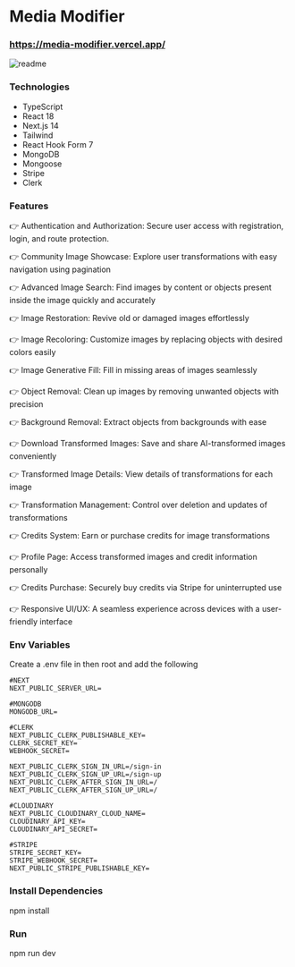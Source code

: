 # Media Modifier

### https://media-modifier.vercel.app/


![readme](https://github.com/robZuk/MediaModifier/assets/40764780/9c3f64f5-a07b-459d-932f-488c8e275485)


### Technologies

- TypeScript
- React 18
- Next.js 14
- Tailwind
- React Hook Form 7
- MongoDB
- Mongoose
- Stripe
- Clerk 

### Features

👉 Authentication and Authorization: Secure user access with registration, login, and route protection.

👉 Community Image Showcase: Explore user transformations with easy navigation using pagination

👉 Advanced Image Search: Find images by content or objects present inside the image quickly and accurately

👉 Image Restoration: Revive old or damaged images effortlessly

👉 Image Recoloring: Customize images by replacing objects with desired colors easily

👉 Image Generative Fill: Fill in missing areas of images seamlessly

👉 Object Removal: Clean up images by removing unwanted objects with precision

👉 Background Removal: Extract objects from backgrounds with ease

👉 Download Transformed Images: Save and share AI-transformed images conveniently

👉 Transformed Image Details: View details of transformations for each image

👉 Transformation Management: Control over deletion and updates of transformations

👉 Credits System: Earn or purchase credits for image transformations

👉 Profile Page: Access transformed images and credit information personally

👉 Credits Purchase: Securely buy credits via Stripe for uninterrupted use

👉 Responsive UI/UX: A seamless experience across devices with a user-friendly interface


### Env Variables

Create a .env file in then root and add the following

```
#NEXT
NEXT_PUBLIC_SERVER_URL=

#MONGODB
MONGODB_URL=

#CLERK
NEXT_PUBLIC_CLERK_PUBLISHABLE_KEY=
CLERK_SECRET_KEY=
WEBHOOK_SECRET=

NEXT_PUBLIC_CLERK_SIGN_IN_URL=/sign-in
NEXT_PUBLIC_CLERK_SIGN_UP_URL=/sign-up
NEXT_PUBLIC_CLERK_AFTER_SIGN_IN_URL=/
NEXT_PUBLIC_CLERK_AFTER_SIGN_UP_URL=/

#CLOUDINARY
NEXT_PUBLIC_CLOUDINARY_CLOUD_NAME=
CLOUDINARY_API_KEY=
CLOUDINARY_API_SECRET=

#STRIPE
STRIPE_SECRET_KEY=
STRIPE_WEBHOOK_SECRET=
NEXT_PUBLIC_STRIPE_PUBLISHABLE_KEY=
```

### Install Dependencies

npm install


### Run
npm run dev




